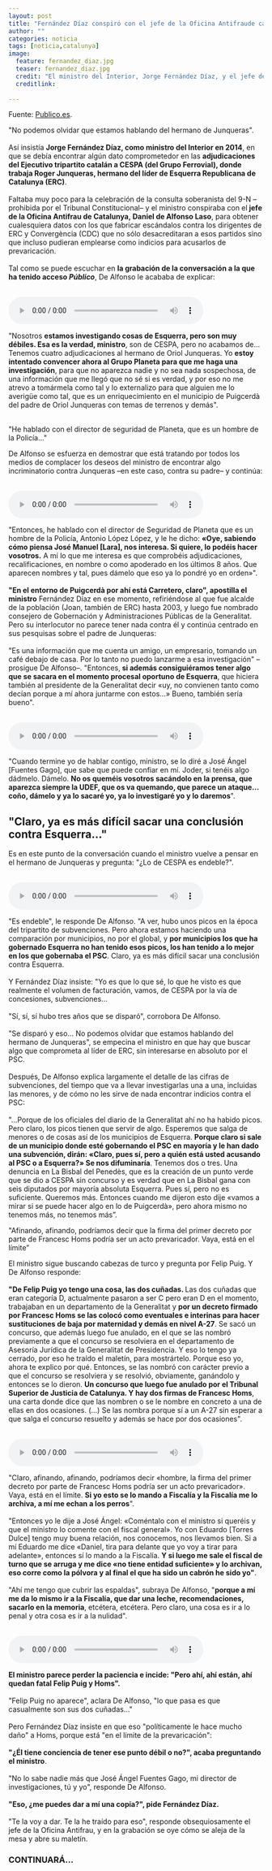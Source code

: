 ```yaml
---
layout: post
title: "Fernández Díaz conspiró con el jefe de la Oficina Antifraude catalana para fabricar escándalos contra ERC y CDC"
author: ""
categories: noticia
tags: [noticia,catalunya]
image:
  feature: fernandez_diaz.jpg  
  teaser: fernandez_diaz.jpg
  credit: "El ministro del Interior, Jorge Fernández Díaz, y el jefe de la Oficina Antifraude de Catalunya, Daniel de Alfonso."
  creditlink: 
  
---
```


Fuente: [Publico.es](http://www.publico.es/politica/fernandez-diaz-conspiro-jefe-oficina.html).

"No podemos olvidar que estamos hablando del hermano de Junqueras".<br><br>​Así insistía <b>Jorge Fernández Díaz, como ministro del Interior en 2014</b>, en que se debía encontrar algún dato comprometedor en las <b>adjudicaciones del Ejecutivo tripartito catalán a CESPA (del Grupo Ferrovial), donde trabaja Roger Junqueras, hermano del líder de Esquerra Republicana de Catalunya (ERC)</b>.<br><br>Faltaba muy poco para la celebración de la consulta soberanista del 9-N –prohibida por el Tribunal Constitucional– y el ministro conspiraba con el<b> jefe de la Oficina Antifrau de Catalunya,&nbsp;Daniel de Alfonso Laso</b>, para obtener cualesquiera datos con los que fabricar escándalos contra los dirigentes de ERC y Convergència (CDC) que no sólo desacreditaran a esos partidos sino que incluso pudieran emplearse como indicios para acusarlos de prevaricación.<br><br>Tal como se puede escuchar en <b>la grabación de la conversación a la que ha tenido acceso <i>Público</i></b>, De Alfonso le acababa de explicar:<br>​
                        
                        
<div id="m1173-1-1174" class=""><audio controls="" style="width: 385px;"><source src="http://ficheracos.publico.es/files/mp3/2016/20160622083523-5769130f6ab5e.mp3" type="audio/mpeg"></audio></div>
<p id="m1194-3-1195">"Nosotros <b>estamos investigando cosas de Esquerra, pero son muy débiles. Esa es la verdad, ministro</b>, son de CESPA, pero no acabamos de… Tenemos cuatro adjudicaciones al hermano de Oriol Junqueras. Yo <b>estoy intentado convencer ahora al Grupo Planeta para que me haga una investigación</b>, para que no aparezca nadie y no sea nada sospechosa, de una información que me llegó que no sé si es verdad, y por eso no me atrevo a tomármela como tal y lo externalizo para que alguien me lo averigüe como tal, que es un enriquecimiento en el municipio de Puigcerdà del padre de Oriol Junqueras con temas de terrenos y demás".<br>​</p>
<p class="quote" id="m1204-5-1205">"He hablado con el director de seguridad de Planeta, que es un hombre de la Policía..."</p>
<p id="m1209-6-1210">De Alfonso se esfuerza en demostrar que está tratando por todos los medios de complacer los deseos del ministro de encontrar algo incriminatorio contra Junqueras –en este caso, contra su padre– y continúa:<br>​</p>
<div id="m1425-6-1426" class=""><audio controls="" style="width: 385px;"><source src="http://www.publico.es/uploads/2016/06/21/5769134b16054.mp3" type="audio/mpeg"></audio></div>
<p id="m1230-8-1231">"Entonces, he hablado con el director de Seguridad de Planeta que es un hombre de la Policía, Antonio López López, y le he dicho: <b>«Oye, sabiendo cómo piensa José Manuel [Lara], nos interesa. Si quiere, lo podéis hacer vosotros.</b>&nbsp;A mí lo que me interesa es que comprobéis adjudicaciones, recalificaciones, en nombre o como apoderado en los últimos 8 años. Que aparecen nombres y tal, pues dámelo que eso ya lo pondré yo en orden»".<br><br><b>"En el entorno de Puigcerdà por ahí está Carretero, claro", apostilla el ministro</b> Fernández Díaz en ese momento, refiriéndose al que fue alcalde de la población (Joan, también de ERC) hasta 2003, y luego fue nombrado consejero de Gobernación y Administraciones Públicas de la Generalitat. Pero su interlocutor no parece tener nada contra él y continúa centrado en sus pesquisas sobre el padre de Junqueras:<br><br>"Es una información que me cuenta un amigo, un empresario, tomando un café debajo de casa. Por lo tanto no puedo lanzarme a esa investigación" –prosigue De Alfonso–. "Entonces,<b> si además consiguiéramos tener algo que se sacara en el momento procesal oportuno de Esquerra</b>, que hiciera también al presidente de la Generalitat decir «uy, no convienen tanto como decían porque a mí ahora juntarme con estos...» Bueno, también sería bueno".<br>​</p>
<div id="m1439-8-1440" class=""><audio controls="" style="width: 385px;"><source src="http://www.publico.es/uploads/2016/06/21/576913b6a4038.mp3" type="audio/mpeg"></audio></div>
<p id="m1251-10-1252">"Cuando termine yo de hablar contigo, ministro, se lo diré a José Ángel [Fuentes Gago], que sabe que puede confiar en mí. Joder, si tenéis algo dádmelo. Dámelo. <b>No os queméis vosotros sacándolo en la prensa, que aparezca siempre la UDEF, que os va quemando, que parece un ataque… coño, dámelo y ya lo sacaré yo, ya lo investigaré yo y lo daremos</b>".<br></p>
<h2 id="m1256-11-1257">"Claro, ya es más difícil sacar una conclusión contra Esquerra..."</h2>
<p id="m1261-12-1262">Es en este punto de la conversación cuando el ministro vuelve a pensar en el hermano de Junqueras y pregunta: "¿Lo de CESPA es endeble?".<br>​</p>
<div id="m1451-12-1452" class=""><audio controls="" style="width: 385px;"><source src="http://www.publico.es/uploads/2016/06/21/576914a6680ca.mp3" type="audio/mpeg"></audio></div>
<p id="m1282-14-1283">"Es endeble", le responde De Alfonso. "A ver, hubo unos picos en la época del tripartito de subvenciones. Pero ahora estamos haciendo una comparación por municipios, no por el global, y <b>por municipios los que ha gobernado Esquerra no han tenido esos picos, los han tenido a lo mejor en los que gobernaba el PSC</b>. Claro, ya es más difícil sacar una conclusión contra Esquerra. <br><br>Y Fernández Díaz insiste: "Yo es que lo que sé, lo que he visto es que realmente el volumen de facturación, vamos, de CESPA por la vía de concesiones, subvenciones…<br><br>"Sí, sí, sí hubo tres años que se disparó", corrobora De Alfonso.<br><br>"Se disparó y eso… No podemos olvidar que estamos hablando del hermano de Junqueras", se empecina el ministro en que hay que buscar algo que comprometa al líder de ERC, sin interesarse en absoluto por el PSC.<br><br>Después, De Alfonso explica largamente el detalle de las cifras de subvenciones, del tiempo que va a llevar investigarlas una a una, incluidas las menores, y de cómo no les sirve de nada encontrar indicios contra el PSC:<br><br>"...Porque de los oficiales del diario de la Generalitat ahí no ha habido picos. Pero claro, los picos tienen que servir de algo. Esperemos que salga de menores o de cosas así de los municipios de Esquerra. <b>Porque claro si sale de un municipio donde esté gobernando el PSC en mayoría y le han dado una subvención, dirán: «Claro, pues sí, pero a quién está usted acusando al PSC o a Esquerra?» Se nos difuminaría</b>. Tenemos dos o tres. Una denuncia en La Bisbal del Penedès, que es la creación de un punto verde que se dio a CESPA sin concurso y es verdad que en La Bisbal gana con seis diputados por mayoría absoluta Esquerra. Pues sí, pero no es suficiente. Queremos más. Entonces cuando me dijeron esto dije «vamos a mirar si se puede hacer algo en lo de Puigcerdà», pero ahora mismo no tenemos más, no tenemos más”.<br></p>
<p class="quote" id="m1287-15-1288">"Afinando, afinando, podríamos decir que la firma del primer decreto por parte de Francesc Homs podría ser un acto prevaricador. Vaya, está en el límite”</p>
<p id="m1292-16-1293">El ministro sigue buscando cabezas de turco y pregunta por Felip Puig. Y De Alfonso responde:<br><br><b>"De Felip Puig yo tengo una cosa, las dos cuñadas. </b>Las dos cuñadas que eran categoría D, actualmente pasaron a ser C pero eran D en el momento, trabajaban en un departamento de la Generalitat y <b>por un decreto firmado por Francesc Homs se las colocó como eventuales e interinas para hacer sustituciones de baja por maternidad y demás en nivel A-27</b>. Se sacó un concurso, que además luego fue anulado, en el que se las nombró previamente a que el concurso se resolviera en el departamento de Asesoría Jurídica de la Generalitat de Presidencia. Y eso lo tengo ya cerrado, por eso he traído el maletín, para mostrártelo. Porque eso yo, ahora te explico por qué. Entonces, se las nombró con carácter previo a que el concurso se resolviera y se resolvió, obviamente, ganándolo y entonces se lo dieron. <b>Un concurso que luego fue anulado por el Tribunal Superior de Justicia de Catalunya. Y hay dos firmas de Francesc Homs</b>, una carta donde dice que las nombren o se le nombre en concreto a una de ellas en dos ocasiones. (...) Se las nombra porque sí a un A-27 sin esperar a que salga el concurso resuelto y además se hace por dos ocasiones".<br>​</p>
<div id="m1465-16-1466" class=""><audio controls="" style="width: 385px;"><source src="http://www.publico.es/uploads/2016/06/21/57691509a4586.mp3" type="audio/mpeg"></audio></div>
<p id="m1313-18-1314">"Claro, afinando, afinando, podríamos decir «hombre, la firma del primer decreto por parte de Francesc Homs podría ser un acto prevaricador». Vaya, está en el límite. <b>Si yo esto se lo mando a Fiscalía y la Fiscalía me lo archiva, a mí me echan a los perros</b>".<br><br>"Entonces yo le dije a José Ángel:&nbsp;«Coméntalo con el ministro si queréis y que el ministro lo comente con el fiscal general». Yo con Eduardo [Torres Dulce] tengo muy buena relación, nos conocemos, nos llevamos bien. Si a mí Eduardo me dice «Daniel, tira para delante que yo voy a tirar para adelante», entonces sí lo mando a la Fiscalía. <b>Y si luego me sale el fiscal de turno que se arruga y me dice «no tiene entidad suficiente» y lo archivan, eso corre como la pólvora y al final el que ha sido un cabrón he sido yo"</b>.<br><br>"Ahí me tengo que cubrir las espaldas", subraya De Alfonso, "<b>porque a mí me da lo mismo ir a la Fiscalía, que dar una leche, recomendaciones, sacarlo en la memoria</b>, etcétera, etcétera. Pero claro, una cosa es ir a lo penal y otra cosa es ir a la nulidad".<br>​</p>
<div id="m1477-18-1478" class=""><audio controls="" style="width: 385px;"><source src="http://www.publico.es/uploads/2016/06/21/57691548e21fe.mp3" type="audio/mpeg"></audio></div>
<p id="m1334-20-1335"><b>El ministro parece perder la paciencia e incide: "Pero ahí, ahí están, ahí quedan fatal Felip Puig y Homs".</b><br><br>"Felip Puig no aparece", aclara De Alfonso, "lo que pasa es que casualmente son sus dos cuñadas..."<br><br>Pero Fernández Díaz insiste en que eso "políticamente le hace mucho daño" a Homs, porque está "en el límite de la prevaricación":<br><br><b>"¿Él tiene conciencia&nbsp;de tener ese punto débil o no?", acaba preguntando el ministro</b>.<br><br>"No lo sabe nadie más que José Ángel Fuentes Gago, mi director de investigaciones, tú y yo", responde De Alfonso.<br><br><b>"Eso, ¿me puedes dar a mí una copia?", pide Fernández Díaz.</b><br><br>"Te la voy a dar. Te la he traído para eso", responde obsequiosamente el jefe de la Oficina Antifrau, y en la grabación se oye cómo se aleja de la mesa y abre su maletín.<br></p>
<h3 id="m1339-21-1340">CONTINUARÁ...<br>
</h3>


